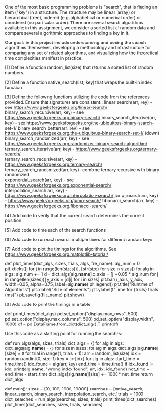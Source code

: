 One of the most basic programming problems is "search", that is finding an item ("key") in a structure. The structure may be linear (array) or hierarchical (tree), ordered (e.g. alphabetical or numerical order) or unordered (no particular order). There are several search algorithms available; in this assignment, we consider a sorted list of random data and compare several algorithmic approaches to finding a key in it. 

Our goals in this project include understanding and coding the search algorithms themselves, developing a methodology and infrastructure for comparing any set of related algorithms, and visualizing how the theoretical time complexities manifest in practice. 


[1] Define a function random_list(size) that  returns a sorted list of random numbers.

[2] Define a function native_search(list, key) that wraps the built-in index function

[3] Define the following functions utilizing the code from the references provided. Ensure that signatures are consistent.:
linear_search(arr, key) - see https://www.geeksforgeeks.org/linear-search/
binary_search_recursive(arr, key) - see https://www.geeksforgeeks.org/binary-search/ 
binary_search_iterative(arr, key) - see  https://www.geeksforgeeks.org/the-ubiquitous-binary-search-set-1/ 
binary_search_better(arr, key) - see  https://www.geeksforgeeks.org/the-ubiquitous-binary-search-set-1/  (down) 
binary_search_randomized(arr, key) - see  https://www.geeksforgeeks.org/randomized-binary-search-algorithm/ 
ternary_search_iterative(arr, key) - https://www.geeksforgeeks.org/ternary-search/  
ternary_search_recursive(arr, key) - https://www.geeksforgeeks.org/ternary-search/  
ternary_search_randomized(arr, key) -combine ternary recursive with binary randomzied  
exponential_search(arr, key) - see https://www.geeksforgeeks.org/exponential-search/
interpolation_search(arr, key) - https://www.geeksforgeeks.org/interpolation-search/ 
jump_search(arr, key) - https://www.geeksforgeeks.org/jump-search/
fibonacci_search(arr, key) - https://www.geeksforgeeks.org/fibonacci-search/ 

[4] Add code to verify that the current search determines the correct position

[5] Add code to time each of the search functions

[6] Add code to run each search multiple times for different random keys

[7] Add code to plot the timings for the algorithms. See https://www.geeksforgeeks.org/matplotlib-tutorial/ 

def plot_times(dict_algs, sizes, trials, algs, file_name):
    alg_num = 0
    plt.xticks([j for j in range(len(sizes))], [str(size) for size in sizes])
    for alg in algs:
        alg_num += 1
        d = dict_algs[alg.__name__]
        x_axis = [j + 0.05 * alg_num for j in range(len(sizes))]
        y_axis = [d[i] for i in sizes]
        plt.bar(x_axis, y_axis, width=0.05, alpha=0.75, label=alg.__name__)
    plt.legend()
    plt.title("Runtime of Algorithms")
    plt.xlabel("Size of elements")
    plt.ylabel(f"Time for {trials} trials (ms)")
    plt.savefig(file_name)
    plt.show()
 
[8] Add code to print the timings in a table 

def print_times(dict_algs)
    pd.set_option("display.max_rows", 500)
    pd.set_option("display.max_columns", 500)
    pd.set_option("display.width", 1000)
    df = pd.DataFrame.from_dict(dict_algs).T
    print(df)

Use this code as a starting point for running the searches:

def run_algs(algs, sizes, trials)
    dict_algs = {}
    for alg in algs:
        dict_algs[alg.__name__] = {}
    for size in sizes:
        for alg in algs:
            dict_algs[alg.__name__][size] = 0
        for trial in range(1, trials + 1):
            arr = random_list(size)
            idx = random.randint(0, size-1)
            key = arr[idx]
            for alg in algs:
                start_time = time.time()
                idx_found = alg(arr, key)
                end_time = time.time()
                if idx_found != idx:
                    print(alg.__name__, "wrong index found", arr, idx, idx_found)
                net_time = end_time - start_time
                dict_algs[alg.__name__][size] += 1000 * net_time
      return dict_algs

def main():
    sizes = [10, 100, 1000, 10000]
    searches = [native_search, linear_search, binary_search, interpolation_search, etc.]
    trials = 1000
    dict_searches = run_algs(searches, sizes, trials)
    print_times(dict_searches)
    plot_times(dict_searches, sizes, trials, searches)
